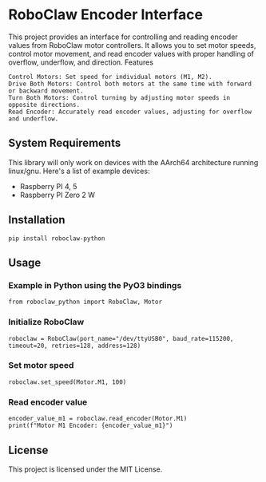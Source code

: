 # RoboClaw Encoder Interface

This project provides an interface for controlling and reading encoder values from RoboClaw motor controllers. It allows you to set motor speeds, control motor movement, and read encoder values with proper handling of overflow, underflow, and direction.
Features

    Control Motors: Set speed for individual motors (M1, M2).
    Drive Both Motors: Control both motors at the same time with forward or backward movement.
    Turn Both Motors: Control turning by adjusting motor speeds in opposite directions.
    Read Encoder: Accurately read encoder values, adjusting for overflow and underflow.

## System Requirements

This library will only work on devices with the AArch64 architecture running linux/gnu.
Here's a list of example devices:
-   Raspberry PI 4, 5
-   Raspberry PI Zero 2 W

## Installation

    pip install roboclaw-python

## Usage

### Example in Python using the PyO3 bindings
    from roboclaw_python import RoboClaw, Motor

### Initialize RoboClaw
    roboclaw = RoboClaw(port_name="/dev/ttyUSB0", baud_rate=115200, timeout=20, retries=128, address=128)

### Set motor speed
    roboclaw.set_speed(Motor.M1, 100)

### Read encoder value
    encoder_value_m1 = roboclaw.read_encoder(Motor.M1)
    print(f"Motor M1 Encoder: {encoder_value_m1}")

## License

This project is licensed under the MIT License.